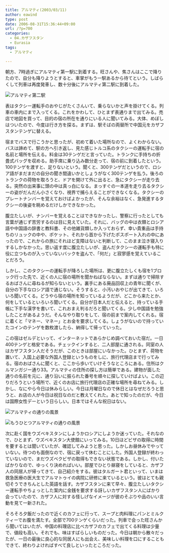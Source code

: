```yaml
---
title: アルマティ(2003/03/11)
author: eawind
type: post
date: 2006-08-31T15:36:44+09:00
url: /?p=700
categories:
  - 04.カザフスタン
  - Eurasia
tags:
  - アルマティ

---
```

朝方、7時過ぎにアルマティ第一駅に到着する。旺さんや、焦さんはここで降りたので、自分も降りようとすると、車掌がもう一駅あるから待てという。しばらくして列車は再度発車し、数十分後にアルマティ第二駅に到着した。

![アルマティ第二駅](/img/wp/2006/09/200303100626481.jpg)

表はタクシー運転手のおやじがたくさんいて、乗らないかと声を掛けてくる。列車の車内にまで入ってくる。これをかわして、ひとまず表通りまで出てみる。売店で地図を買って、目的の宿の所在を通りにいる人に聞いてみる。大体、めぼしはついたので、今度は行き方を探る。まずは、駅そばの両替所で中国元をカザフスタンテンゲに替える。

宿までバスで行こうかと思ったが、初めて着いた場所なので、よくわからない。バスは諦めて、駅の方へ引き返し、見た感じトルコ系のタクシーの運転手に宿の名前と場所を伝える。料金は30テンゲだと言っていた。トランクに手持ちの折畳式バッグを収める。助手席に乗り込み数分走って、宿の前に到着したという。100テンゲを渡すと、足りないという。聞くと、300テンゲだというので、ロシア語がまだまだの自分の聞き間違いかとしょうがなく300テンゲを払う。後ろのトランクの荷物を取ろうと、ドアを開けて外に出ると、急にタクシーが走り去る。突然の出来事に頭の中は真っ白になる。まっすぐの一本道を走り去るタクシーの姿がだんだん小さくなり、視界で捕らえることができなくなる。タクシーのプレートナンバーを覚えておけばよかったが、そんな余裕はなく、急発進するタクシーの後姿を眺めるだけしかできなかった。

腹立たしいが、ナンバーを覚えることはできなかったし、警察に行ったとしても言葉が通じず苦労するのは目に見えていた。それに、バッグの中は衣類とロシア語や中国語の辞書と教科書、その他雑貨類しか入っておらず、幸い貴重品は手持ちのリュックの中や、ポケット、それから首から下げたポスポート入れの中にあったので、これからの旅にそれほど支障はないと判断して、このまま泣き寝入りするしかなかった。思い返す度に腹立たしいが、盗んだタクシーの運転手も特に役に立つものが入っていないバックを盗んで、「何だ」と寂寥感を覚えていることだろう。

しかし、このタクシーの運転手が降ろした場所は、更に腹立たしくも宿を1ブロック行った先で、近くの人に宿の場所を聞かねばならない。まずは通りで掃除するおばさんに尋ねるが知らないという。裏手にある廃品回収上の青年に聞くが、自分の下手なロシア語で通じない。そうすると、小汚いおやじが出てきて、いろいろ聞いてくる。どうやら宿の場所を知っているようだが、どこから来たとか、何をしているといろいろ聞いてくる。自分が日本人だと伝えると、持っている手帳に下手な漢字を書いて、これおまえ判るだろと聞いてくる。少し中国語を勉強したことがあるようだ。そんなやり取りをして、宿の前まで案内してくれる。宿に着くと「マネー、マネー」とお金を要求してくる。しょうがないので持っていたコインのテンゲを数枚渡したら、納得して帰っていった。

この宿はゼルデといって、インターネットであらかじめ調べておいた宿だ。一日400テンゲと格安である。チェックインすると、二人部屋に通される。同室の人はカザフスタン人だそうだが、このときは部屋にいなかった。ひとまず、荷物を置いて、入国上必要な外国人登録というものをしに、旅行代理店まで行ってみる。宿のおばさんに聞くと、ここから歩いていけそうなところにある。住所はクルマンガジー通り33。アルマティの住所の探し方は簡単である。建物が面した通りの名前を元に、通り沿いに振られた番号を順々に探していけばよい。この辺りだろうという場所で、近くのお店に旅行代理店の正確な場所を尋ねてみる。しかし、なにやら今日は休みらしい。今日は月曜日なので休日とはなぜだろうと思うと、お店の人が今日は祝日なのだと教えてくれた。あとで知ったのだが、今日は国際女性デーという日らしい。日本ではそんな祝日はない。

![アルマティの通りの風景](/img/wp/2006/09/200303101228441.jpg)

![もうひとつアルマティの通りの風景](/img/wp/2006/09/200303101553201.jpg)

次に赴く国をウズベキスタンにしようかロシアにしようか迷っていた。それなので、ひとまず、ウズベキスタン大使館にいってみる。10日ほどビザの取得に時間を要するとは聞いていたが、確認してみようと思った。しかしお昼休みでやっていない。待つのも面倒なので、宿に戻って休むことにした。外国人登録が終わっていないので、まだウズベクビザの取得もできない状態である。しかし、付いたばかりなので、ゆっくり決めればいい。部屋でひとり昼寝をしていると、カザフ人の同居人が帰ってきて、自己紹介をする。彼はタルガート君といって、いまは救急医療の医大生でアルマトゥイの病院に研修に来ているという。彼はとても親切そうできちんとした英語を話す。カザフスタンに来て早々、腹立たしいタクシー運転手やちょっとした案内に金銭を要求する訝しいカザフスタン人にばかり会っていたので、カザフ人に対する怪しげなイメージが彼のそぶりや品のいい言動を見て一新された。

そろそろ夕飯だったので近くのカフェに行って、スープと肉料理にパンとミルクティーでお腹を満たす。全部で700テンゲくらいだった。列車で会った旺さんから聞いてはいたが、中国の料理店に比べカザフのカフェで出てくる料理は少量で、値段も高い。それでも、味はすばらしいものだった。今日は朝から散々だったが、一日の最後に良心的な同居人にも出会え、美味しい料理を口にすることもできて、終わりよければすべて良しといったところだった。
